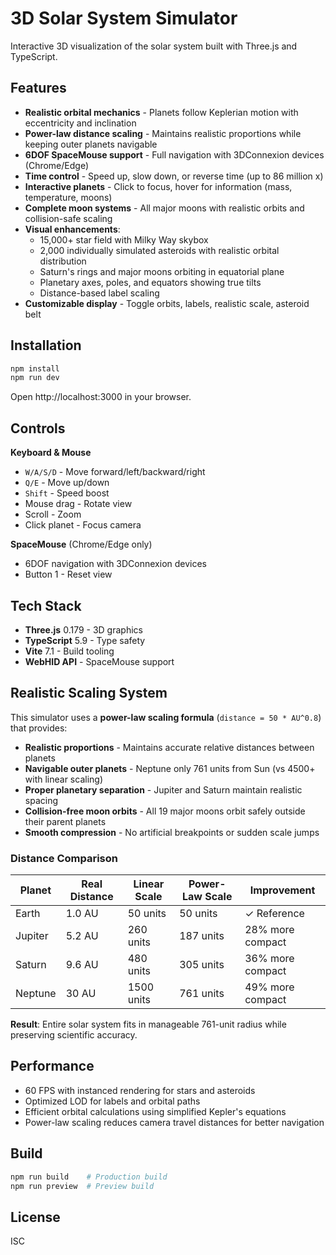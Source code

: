 # 3D Solar System Simulator

Interactive 3D visualization of the solar system built with Three.js and TypeScript.

## Features

- **Realistic orbital mechanics** - Planets follow Keplerian motion with eccentricity and inclination
- **Power-law distance scaling** - Maintains realistic proportions while keeping outer planets navigable
- **6DOF SpaceMouse support** - Full navigation with 3DConnexion devices (Chrome/Edge)
- **Time control** - Speed up, slow down, or reverse time (up to 86 million x)
- **Interactive planets** - Click to focus, hover for information (mass, temperature, moons)
- **Complete moon systems** - All major moons with realistic orbits and collision-safe scaling
- **Visual enhancements**:
  - 15,000+ star field with Milky Way skybox
  - 2,000 individually simulated asteroids with realistic orbital distribution
  - Saturn's rings and major moons orbiting in equatorial plane
  - Planetary axes, poles, and equators showing true tilts
  - Distance-based label scaling
- **Customizable display** - Toggle orbits, labels, realistic scale, asteroid belt

## Installation

```bash
npm install
npm run dev
```

Open http://localhost:3000 in your browser.

## Controls

**Keyboard & Mouse**
- `W/A/S/D` - Move forward/left/backward/right
- `Q/E` - Move up/down
- `Shift` - Speed boost
- Mouse drag - Rotate view
- Scroll - Zoom
- Click planet - Focus camera

**SpaceMouse** (Chrome/Edge only)
- 6DOF navigation with 3DConnexion devices
- Button 1 - Reset view

## Tech Stack

- **Three.js** 0.179 - 3D graphics
- **TypeScript** 5.9 - Type safety
- **Vite** 7.1 - Build tooling
- **WebHID API** - SpaceMouse support

## Realistic Scaling System

This simulator uses a **power-law scaling formula** (`distance = 50 * AU^0.8`) that provides:

- **Realistic proportions** - Maintains accurate relative distances between planets
- **Navigable outer planets** - Neptune only 761 units from Sun (vs 4500+ with linear scaling)
- **Proper planetary separation** - Jupiter and Saturn maintain realistic spacing  
- **Collision-free moon orbits** - All 19 major moons orbit safely outside their parent planets
- **Smooth compression** - No artificial breakpoints or sudden scale jumps

### Distance Comparison
| Planet | Real Distance | Linear Scale | Power-Law Scale | Improvement |
|--------|---------------|--------------|-----------------|-------------|
| Earth | 1.0 AU | 50 units | 50 units | ✓ Reference |
| Jupiter | 5.2 AU | 260 units | 187 units | 28% more compact |
| Saturn | 9.6 AU | 480 units | 305 units | 36% more compact |
| Neptune | 30 AU | 1500 units | 761 units | 49% more compact |

**Result**: Entire solar system fits in manageable 761-unit radius while preserving scientific accuracy.

## Performance

- 60 FPS with instanced rendering for stars and asteroids
- Optimized LOD for labels and orbital paths
- Efficient orbital calculations using simplified Kepler's equations
- Power-law scaling reduces camera travel distances for better navigation

## Build

```bash
npm run build    # Production build
npm run preview  # Preview build
```

## License

ISC